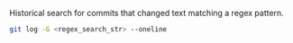 Historical search for commits that changed text matching a regex pattern. 
```bash
git log -G <regex_search_str> --oneline
```
